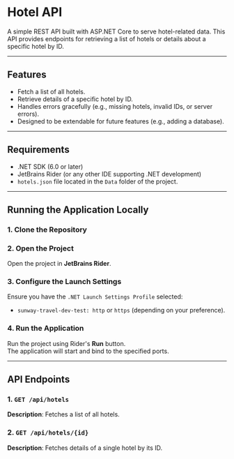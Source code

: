 
# Hotel API

A simple REST API built with ASP.NET Core to serve hotel-related data. This API provides endpoints for retrieving a list of hotels or details about a specific hotel by ID.

---

## Features
- Fetch a list of all hotels.
- Retrieve details of a specific hotel by ID.
- Handles errors gracefully (e.g., missing hotels, invalid IDs, or server errors).
- Designed to be extendable for future features (e.g., adding a database).

---

## Requirements
- .NET SDK (6.0 or later)
- JetBrains Rider (or any other IDE supporting .NET development)
- `hotels.json` file located in the `Data` folder of the project.

---

## Running the Application Locally

### 1. Clone the Repository
### 2. Open the Project
Open the project in **JetBrains Rider**.

### 3. Configure the Launch Settings
Ensure you have the `.NET Launch Settings Profile` selected:
- `sunway-travel-dev-test: http` or `https` (depending on your preference).

### 4. Run the Application
Run the project using Rider's **Run** button.  
The application will start and bind to the specified ports.

---

## API Endpoints

### 1. `GET /api/hotels`
**Description**: Fetches a list of all hotels.

### 2. `GET /api/hotels/{id}`
**Description**: Fetches details of a single hotel by its ID.

